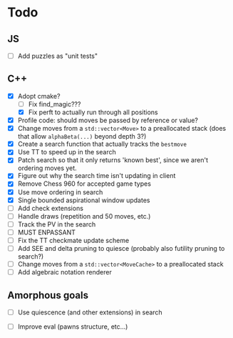 # Todo

## JS
  - [ ] Add puzzles as "unit tests"

## C++
  - [x] Adopt cmake?
      - [ ] Fix find_magic???
      - [x] Fix perft to actually run through all positions
  - [x] Profile code: should moves be passed by reference or value?
  - [x] Change moves from a `std::vector<Move>` to a preallocated stack (does that allow `alphaBeta(...)` beyond depth 3?)
  - [x] Create a search function that actually tracks the `bestmove`
  - [x] Use TT to speed up in the search
  - [x] Patch search so that it only returns 'known best', since we aren't ordering moves yet.
  - [x] Figure out why the search time isn't updating in client
  - [x] Remove Chess 960 for accepted game types
  - [x] Use move ordering in search
  - [x] Single bounded aspirational window updates
  - [ ] Add check extensions
  - [ ] Handle draws (repetition and 50 moves, etc.)
  - [ ] Track the PV in the search
  - [ ] MUST ENPASSANT
  - [ ] Fix the TT checkmate update scheme
  - [ ] Add SEE and delta pruning to quiesce (probably also futility pruning to search?)
  - [ ] Change moves from a `std::vector<MoveCache>` to a preallocated stack
  - [ ] Add algebraic notation renderer

## Amorphous goals
  - [ ] Use quiescence (and other extensions) in search
  - [ ] Improve eval (pawns structure, etc...)

